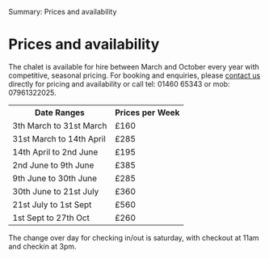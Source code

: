 Summary: Prices and availability

# Prices and availability

The chalet is available for hire between March and October every year with competitive, seasonal pricing. For booking and enquiries, please [contact us](/contact-us) directly for pricing and availability or call tel: 01460 65343 or mob: 07961322025.

<table border="0" cellspacing="0" cellpadding="0">
  <tr><th class='first'>Date Ranges</th><th>Prices per Week</th></tr>
  <tr><td class='first'>3th March to 31st March</td><td>£160</td></tr>
  <tr><td class='first'>31st March to 14th April</td><td>£285</td></tr>
  <tr><td class='first'>14th April to 2nd June</td><td>£195</td></tr>
  <tr><td class='first'>2nd June to 9th June</td><td>£385</td></tr>
  <tr><td class='first'>9th June to 30th June</td><td>£285</td></tr>
  <tr><td class='first'>30th June to 21st July</td><td>£360</td></tr>
  <tr><td class='first'>21st July to 1st Sept</td><td>£560</td></tr>
  <tr><td class='first'>1st Sept to 27th Oct</td><td>£260</td></tr>
</table>

The change over day for checking in/out is saturday, with checkout at 11am and checkin at 3pm.